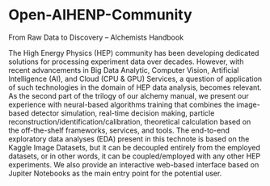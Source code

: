 # Open-AIHENP-Community
From Raw Data to Discovery – Alchemists Handbook

The High Energy Physics (HEP) community has been developing dedicated solutions for processing experiment data over decades. However, with recent advancements in Big Data Analytic, Computer Vision, Artificial Intelligence (AI), and Cloud (CPU $\&$ GPU) Services, a question of application of such technologies in the domain of HEP data analysis, becomes relevant. As the second part of the trilogy of our alchemy manual, we present our experience with neural-based algorithms training that combines the image-based detector simulation, real-time decision making, particle reconstruction/identification/calibration, theoretical calculation based on the off-the-shelf frameworks, services, and tools. The end-to-end exploratory data analyses (EDA) present in this technote is based on the Kaggle Image Datasets, but it can be decoupled entirely from the employed datasets, or in other words, it can be coupled/employed with any other HEP experiments. We also provide an interactive web-based interface based on Jupiter Notebooks as the main entry point for the potential user. 
